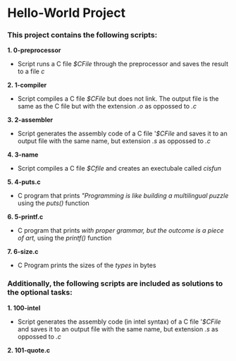 # Hello-World Project  
### This project contains the following scripts:    
**1. 0-preprocessor**
* Script runs a C file *$CFile* through the preprocessor and saves the result to a file *c*   
  
**2. 1-compiler**  
* Script compiles a C file *$CFile* but does not link. The output file is the same as the C file but with the extension *.o* as oppossed to *.c*  
  
**3. 2-assembler**  
* Script generates the assembly code of a C file '*$CFile* and saves it to an output file with the same name, but extension *.s* as oppossed to *.c*    
  
**4. 3-name**  
* Script compiles a C file *$Cfile* and creates an exectubale called *cisfun*    
  
**5. 4-puts.c**  
* C program that prints *"Programming is like building a multilingual puzzle* using the *puts()* function 
  
**6. 5-printf.c** 
* C program that prints *with proper grammar, but the outcome is a piece of art,* using the *printf()* function  
  
**7. 6-size.c**  
* C Program prints the sizes of the *types* in bytes
  
### Additionally, the following scripts are included as solutions to the optional tasks:  
**1. 100-intel**  
* Script generates the assembly code (in intel syntax) of a C file '*$CFile* and saves it to an output file with the same name, but extension *.s* as oppossed to *.c*  
  
**2. 101-quote.c**
